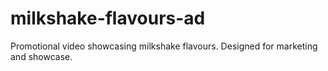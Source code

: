 # milkshake-flavours-ad
Promotional video showcasing milkshake flavours. Designed for marketing and showcase.
